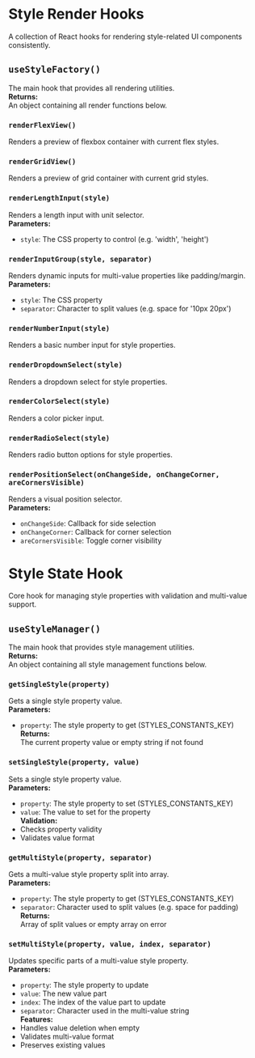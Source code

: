 # Style Render Hooks

A collection of React hooks for rendering style-related UI components consistently.

## `useStyleFactory()`

The main hook that provides all rendering utilities.  
**Returns:**  
An object containing all render functions below.

### `renderFlexView()`

Renders a preview of flexbox container with current flex styles.

### `renderGridView()`

Renders a preview of grid container with current grid styles.

### `renderLengthInput(style)`

Renders a length input with unit selector.  
**Parameters:**  

- `style`: The CSS property to control (e.g. 'width', 'height')

### `renderInputGroup(style, separator)`

Renders dynamic inputs for multi-value properties like padding/margin.  
**Parameters:**  

- `style`: The CSS property  
- `separator`: Character to split values (e.g. space for '10px 20px')

### `renderNumberInput(style)`

Renders a basic number input for style properties.

### `renderDropdownSelect(style)`

Renders a dropdown select for style properties.

### `renderColorSelect(style)`

Renders a color picker input.

### `renderRadioSelect(style)`

Renders radio button options for style properties.

### `renderPositionSelect(onChangeSide, onChangeCorner, areCornersVisible)`

Renders a visual position selector.  
**Parameters:**  

- `onChangeSide`: Callback for side selection  
- `onChangeCorner`: Callback for corner selection  
- `areCornersVisible`: Toggle corner visibility

# Style State Hook

Core hook for managing style properties with validation and multi-value support.

## `useStyleManager()`

The main hook that provides style management utilities.  
**Returns:**  
An object containing all style management functions below.

### `getSingleStyle(property)`

Gets a single style property value.  
**Parameters:**  

- `property`: The style property to get (STYLES_CONSTANTS_KEY)  
**Returns:**  
The current property value or empty string if not found

### `setSingleStyle(property, value)`

Sets a single style property value.  
**Parameters:**  

- `property`: The style property to set (STYLES_CONSTANTS_KEY)  
- `value`: The value to set for the property  
**Validation:**  
- Checks property validity  
- Validates value format  

### `getMultiStyle(property, separator)`

Gets a multi-value style property split into array.  
**Parameters:**  

- `property`: The style property to get (STYLES_CONSTANTS_KEY)  
- `separator`: Character used to split values (e.g. space for padding)  
**Returns:**  
Array of split values or empty array on error  

### `setMultiStyle(property, value, index, separator)`

Updates specific parts of a multi-value style property.  
**Parameters:**  

- `property`: The style property to update  
- `value`: The new value part  
- `index`: The index of the value part to update  
- `separator`: Character used in the multi-value string  
**Features:**  
- Handles value deletion when empty  
- Validates multi-value format  
- Preserves existing values  
